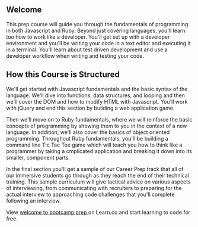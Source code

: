 ## Welcome

This prep course will guide you through the fundamentals of programming in both Javascript and Ruby. Beyond just covering languages, you'll learn too how to work like a developer. You'll get set up with a developer environment and you'll be writing your code in a text editor and executing it in a terminal. You'll learn about test driven development and use a developer workflow when writing and testing your code. 

## How this Course is Structured

We'll get started with Javascript fundamentals and the basic syntax of the language. We'll dive into functions, data structures, and looping and then we'll cover the DOM and how to modify HTML with Javascript. You'll work with jQuery and end this section by building a  web application game. 

Then we'll move on to Ruby fundamentals, where we will reinforce the basic concepts of programming by showing them to you in the context of a new language. In addition, we'll also cover the basics of object oriented programming. Throughout Ruby fundamentals, you'll be building a command line Tic Tac Toe game which will teach you how to think like a programmer by taking a cmplicated application and breaking it down into its smaller, component parts. 

In the final section you'll get a sample of our Career Prep track that all of our immersive students go through as they reach the end of their technical training. This sample curriculum will give tactical advice on various aspects of interviewing, from communicating with recruiters to preparing for the actual interview to approaching code challenges that you'll complete following an interview. 

<p class='util--hide'>View <a href='https://learn.co/lessons/welcome-to-bootcamp-prep'>welcome to bootcamp prep </a> on Learn.co and start learning to code for free.</p>
